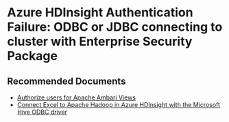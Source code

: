 <properties
    pageTitle="Azure HDInsight Authentication Failure: ODBC or JDBC connecting to cluster with Enterprise Security Package"
    description="Azure HDInsight Authentication Failure: ODBC or JDBC connecting to cluster with Enterprise Security Package"
    service="microsoft.hdinsight"
    resource="clusters"
    authors="TobyTu"
    ms.author="deeptivu"
    displayOrder=""
    selfHelpType="Generic"
    supportTopicIds="32636486"
    resourceTags=""
    productPesIds="15078"
    cloudEnvironments="public, Fairfax"
    articleId="45cdfb72-3367-4436-8d35-e260171f6332"
/>

# Azure HDInsight Authentication Failure: ODBC or JDBC connecting to cluster with Enterprise Security Package

## **Recommended Documents**

* [Authorize users for Apache Ambari Views](https://docs.microsoft.com/azure/hdinsight/hdinsight-authorize-users-to-ambari)
* [Connect Excel to Apache Hadoop in Azure HDInsight with the Microsoft Hive ODBC driver](https://docs.microsoft.com/azure/hdinsight/hadoop/apache-hadoop-connect-excel-hive-odbc-driver)
